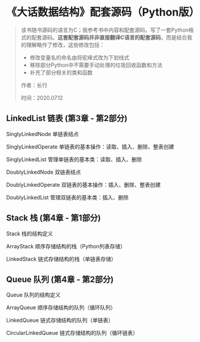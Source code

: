 # 《大话数据结构》配套源码（Python版）

> 该书随书源码的语言为C；我参考书中内容和配套源码，写了一套Python格式的配套源码。**这套配套源码并非直接翻译C语言的配套源码**，而是结合我的理解略作了修改，这些修改包括：
>
> * 修改变量名的命名由将驼峰式改为下划线式
> * 移除部分Python中不需要手动处理的垃圾回收函数和方法
> * 补充了部分相关的类和函数
>
> 作者：长行
>
> 时间：2020.07.12

## LinkedList  链表  (第3章 - 第2部分)

SinglyLinkedNode 单链表结点

SinglyLinkedOperate 单链表的基本操作：读取、插入、删除、整表创建

SinglyLinkedList 管理单链表的基本类：读取、插入、删除

DoublyLinkedNode 双链表结点

DoublyLinkedOperate 双链表的基本操作：插入、删除、整表创建

DoublyLinkedList 管理双链表的基本类：插入、删除

## Stack  栈  (第4章 - 第1部分)

Stack 栈的结构定义

ArrayStack 顺序存储结构的栈（Python列表存储）

LinkedStack 链式存储结构的栈（单链表存储）

## Queue 队列 (第4章 - 第2部分)

Queue 队列的结构定义

ArrayQueue 顺序存储结构的队列（循环队列）

LinkedQueue 链式存储结构的队列（单链表）

CircularLinkedQueue 链式存储结构的队列（循环链表）





